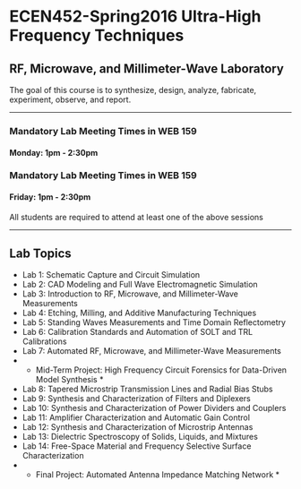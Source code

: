 # ECEN452-Spring2016 Ultra-High Frequency Techniques 
## RF, Microwave, and Millimeter-Wave Laboratory
The goal of this course is to synthesize, design, analyze, fabricate, experiment, observe, and report.

----

### Mandatory Lab Meeting Times in WEB 159
#### Monday: 1pm - 2:30pm
### Mandatory Lab Meeting Times in WEB 159
#### Friday: 1pm - 2:30pm
All students are required to attend at least one of the above sessions

----
## Lab Topics


- Lab 1: Schematic Capture and Circuit Simulation 
- Lab 2: CAD Modeling and Full Wave Electromagnetic Simulation 
- Lab 3: Introduction to RF, Microwave, and Millimeter-Wave Measurements 
- Lab 4: Etching, Milling, and Additive Manufacturing Techniques 
- Lab 5: Standing Waves Measurements and Time Domain Reflectometry 
- Lab 6: Calibration Standards and Automation of SOLT and TRL Calibrations  
- Lab 7: Automated RF, Microwave, and Millimeter-Wave Measurements  
- * Mid-Term Project: High Frequency Circuit Forensics for Data-Driven Model Synthesis * 
- Lab 8: Tapered Microstrip Transmission Lines and Radial Bias Stubs  
- Lab 9: Synthesis and Characterization of Filters and Diplexers 
- Lab 10: Synthesis and Characterization of Power Dividers and Couplers   
- Lab 11: Amplifier Characterization and Automatic Gain Control  
- Lab 12: Synthesis and Characterization of Microstrip Antennas 
- Lab 13: Dielectric Spectroscopy of Solids, Liquids, and Mixtures 
- Lab 14: Free-Space Material and Frequency Selective Surface Characterization 
- * Final Project: Automated Antenna Impedance Matching Network *
